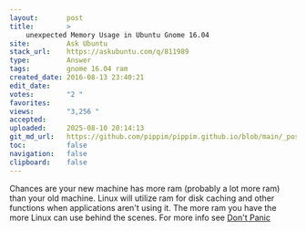 ```yaml
---
layout:       post
title:        >
    unexpected Memory Usage in Ubuntu Gnome 16.04
site:         Ask Ubuntu
stack_url:    https://askubuntu.com/q/811989
type:         Answer
tags:         gnome 16.04 ram
created_date: 2016-08-13 23:40:21
edit_date:    
votes:        "2 "
favorites:    
views:        "3,256 "
accepted:     
uploaded:     2025-08-10 20:14:13
git_md_url:   https://github.com/pippim/pippim.github.io/blob/main/_posts/2016/2016-08-13-unexpected-Memory-Usage-in-Ubuntu-Gnome-16.04.md
toc:          false
navigation:   false
clipboard:    false
---
```


Chances are your new machine has more ram (probably a lot more ram) than your old machine. Linux will utilize ram for disk caching and other functions when applications aren't using it. The more ram you have the more Linux can use behind the scenes. For more info see [Don't Panic][1]


  [1]: http://www.linuxatemyram.com/
